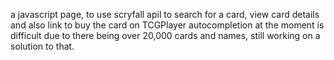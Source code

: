 a javascript page, to use scryfall apil to search for a card, view card details and also link to buy the card on TCGPlayer
autocompletion at the moment is difficult due to there being over 20,000 cards and names, still working on a solution to that.

